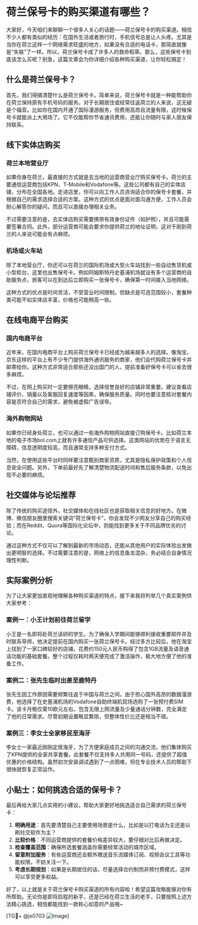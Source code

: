 # 荷兰保号卡的购买渠道有哪些？

大家好，今天咱们来聊聊一个很多人关心的话题——荷兰保号卡的购买渠道。相信不少人都有类似的经历：在国外生活或者旅行时，手机信号总是让人头疼。尤其是当你在荷兰这样一个网络需求旺盛的地方，如果没有合适的电话卡，那简直就像是“失联”了一样。所以，荷兰保号卡成了许多人的救命稻草。那么，这些保号卡到底该怎么买呢？别急，这篇文章会为你详细介绍各种购买渠道，让你轻松搞定！

## 什么是荷兰保号卡？

首先，我们得搞清楚什么是荷兰保号卡。简单来说，荷兰保号卡就是一种能帮助你在荷兰保持原有手机号码的服务。对于长期居住或经常往返荷兰的人来说，这无疑是个福音。比如你在国内开通了国际漫游服务，但费用高昂且流量有限，这时候保号卡就能派上大用场了。它不仅能帮你节省通讯费用，还能让你随时与家人朋友保持联系。

## 线下实体店购买

### 荷兰本地营业厅

如果你身在荷兰，最直接的方式就是去当地的运营商营业厅购买保号卡。荷兰的主要通信运营商包括KPN、T-Mobile和Vodafone等。这些公司都有自己的实体店铺，分布在全国各地。走进店里，你可以向工作人员咨询适合你的保号卡套餐，并根据自己的需求选择合适的方案。这种方式的优点是面对面沟通方便，工作人员会耐心解答你的疑问，而且可以直接办理相关业务。

不过需要注意的是，去实体店购买需要携带有效身份证件（如护照），并且可能需要签署合同。此外，部分运营商可能会要求你提供荷兰的地址证明，这对于刚到荷兰的人来说可能会有点麻烦。

### 机场或火车站

除了本地营业厅，你还可以在荷兰的国际机场或大型火车站找到一些自动售货机或小型柜台，这里也出售保号卡。例如阿姆斯特丹史基浦机场就设有多个运营商的自助服务点，旅客可以在到达后立即购买一张保号卡，确保第一时间接入当地网络。

这种方式的优点是时间灵活，不受营业时间限制。但缺点是可选范围较小，套餐种类可能不如实体店丰富，价格也可能稍高一些。

## 在线电商平台购买

### 国内电商平台

近年来，在国内电商平台上购买荷兰保号卡已经成为越来越多人的选择。像淘宝、京东这样的平台上有不少专门提供海外通讯服务的商家，他们会代购荷兰保号卡并邮寄给你。这种方式非常适合那些还没出国门的人，提前准备好保号卡可以省去很多麻烦。

不过，在网上购买时一定要擦亮眼睛，选择信誉良好的店铺非常重要。建议查看店铺评价、销量以及客服回复速度等因素，确保服务质量。同时也要注意核对套餐内容是否符合自己的需求，避免被虚假广告误导。

### 海外购物网站

如果你已经身处荷兰，也可以通过一些海外购物网站直接订购保号卡。比如荷兰本地的电子市场bol.com上就有许多通信产品可供选择。这类网站的优势在于语言无障碍，信息透明度较高，而且通常支持多种支付方式。

当然，在使用这些平台时同样要注意甄别商家资质，尤其是隐私保护政策和个人信息安全问题。另外，下单前最好先了解清楚物流配送时间和售后服务条款，以免出现不必要的麻烦。

## 社交媒体与论坛推荐

除了传统的购买途径外，社交媒体和在线社区也是获取相关信息的好地方。在微博、微信朋友圈里搜索关键词“荷兰保号卡”，你会发现不少网友分享自己的购买经验；而在Reddit、Quora等国际化论坛中，则能找到更多关于不同品牌优劣的讨论。

通过这种方式不仅可以了解到最新的市场动态，还能从其他用户的实际体验出发做出更明智的选择。不过需要注意的是，网络上的信息鱼龙混杂，务必结合自身情况理性判断。

## 实际案例分析

为了让大家更加直观地理解各种购买渠道的特点，接下来我将列举几个真实案例供大家参考：

### 案例一：小王计划前往荷兰留学

小王是一名即将赴荷兰读研的学生。为了确保入学期间能够顺利接收重要邮件并及时联系导师，他决定提前在国内购买一张荷兰保号卡。经过多方比较后，他在淘宝上找到了一家口碑较好的店铺，花费约150元人民币购得了包含1GB流量及语音通话功能的基础套餐。整个过程仅耗时两天便完成了激活操作，极大地方便了他的准备工作。

### 案例二：张先生临时出差至鹿特丹

张先生因工作原因需要频繁往返于中国与荷兰之间。由于担心国外高昂的数据漫游费，他选择了在史基浦机场的Vodafone自助终端机现场选购了一张预付费SIM卡。该卡月租仅需10欧元左右，包含无限上网流量及少量通话分钟数，完全满足了他的日常需求。尽管初期设置略显繁琐，但整体性价比还是相当不错。

### 案例三：李女士全家移民至海牙

李女士一家最近刚刚定居海牙，为了方便家庭成员之间的沟通交流，他们集体购买了KPN提供的全家共享套餐。此套餐不仅支持多人共用同一号码，还提供了超值优惠的价格结构。虽然初次安装调试遇到了一点困难，但在专业技术人员的帮助下很快就恢复正常运作。

## 小贴士：如何挑选合适的保号卡？

最后再给大家几点实用的小建议，帮助大家更好地挑选适合自己需求的荷兰保号卡：

1. **明确用途**：首先要清楚自己主要使用场景是什么，比如是以打电话为主还是以刷社交软件为主？
2. **比较价格**：不同运营商提供的套餐价格差异较大，要仔细对比后再做决定。
3. **检查覆盖范围**：确保所选套餐涵盖你需要经常活动的城市区域。
4. **留意附加服务**：有些运营商还会额外赠送音乐流媒体订阅、视频会议工具等功能权限，不妨关注一下。
5. **考虑长期规划**：如果是长期居住的话，尽量选择合约制而非预付费模式，这样可以享受更多权益。

好了，以上就是关于荷兰保号卡购买渠道的所有内容啦！希望这篇攻略能够对你有所帮助。无论你是即将启程的新手，还是已经在荷兰生活的老手，只要按照上述方法精心挑选，相信都能找到一款称心如意的产品哦~

[TG💪+ @jx0703 ![Image](https://github.com/user-attachments/assets/dbca1d08-cadb-493c-b0ec-ad6f7a83f270)]